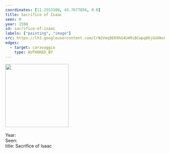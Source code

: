 ```yaml
---
coordinates: [11.2553108, 43.7677856, 0.0]
title: Sacrifice of Isaac
seen: 0
year: 1598
id: sacrifice-of-isaac
labels: ["painting", "image"]
src: https://lh3.googleusercontent.com/CrN2Vmq9EK9hG4U4MiBCwpq86jGUGNsU7BVaVlxTsbWq9Tc6fCSH_pWSPmEckVVcO_cobAytfui5L4K8Ku4Ik517mXLaGrjuUphGk8e2q5F80hXVj6ThRjNF-qhdZyYW
edges:
  - target: caravaggio
    type: AUTHORED_BY
---
```


<img src="https://lh3.googleusercontent.com/CrN2Vmq9EK9hG4U4MiBCwpq86jGUGNsU7BVaVlxTsbWq9Tc6fCSH_pWSPmEckVVcO_cobAytfui5L4K8Ku4Ik517mXLaGrjuUphGk8e2q5F80hXVj6ThRjNF-qhdZyYW" height="200" width="auto" /><br><br>Year: <br>Seen: <br>title: Sacrifice of Isaac